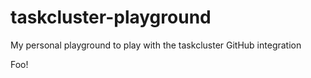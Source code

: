 # taskcluster-playground
My personal playground to play with the taskcluster GitHub integration

Foo!
